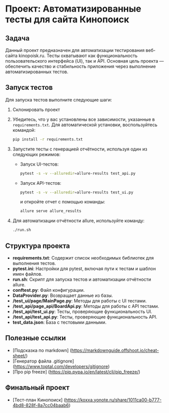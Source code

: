 # Проект: Автоматизированные тесты для сайта Кинопоиск

## Задача

Данный проект предназначен для автоматизации тестирования веб-сайта kinopoisk.ru. Тесты охватывают как функциональность пользовательского интерфейса (UI), так и API. Основная цель проекта — обеспечить качество и стабильность приложения через выполнение автоматизированных тестов.

## Запуск тестов

Для запуска тестов выполните следующие шаги:
1. Склонировать проект


2. Убедитесь, что у вас установлены все зависимости, указанные в `requirements.txt`.
    Для автоматической установки, воспользуйтесь командой: 
    ```bash
    pip install -r requirements.txt
    ```
    

3. Запустите тесты с генерацией отчётности, используя один из следующих режимов:
   - Запуск UI-тестов:
     ```bash
     pytest -s -v --alluredir=allure-results test_api.py
     ```
   - Запуск API-тестов:
     ```bash
     pytest -s -v --alluredir=allure-results test_ui.py
     ```
     и откройте отчет с помощью команды:
        ```bash
        allure serve allure_results
        ```

4. Для автоматизации отчётности allure, используйте команду:
    ```bash
    ./run.sh
    ```
      
## Структура проекта


- **requirements.txt**: Содержит список необходимых библиотек для выполнения тестов.
- **pytest.ini**: Настройки для pytest, включая пути к тестам и шаблон имен файлов.
- **run.sh**: Скрипт для запуска тестов и автоматизации отчётности allure.
- **conftest.py**: Файл конфигурации.
- **DataProvider.py**: Возвращает данные из базы.
- **/test_ui/page/MainPage.py**: Методы для работы c UI тестами.
- **/test_api/page_api/BoardApi.py**: Методы для работы c API тестами.
- **/test_api/test_ui.py**: Тесты, проверяющие функциональность UI.
- **/test_api/test_api.py**: Тесты, проверяющие функциональность API.
- **test_data.json**: База с тестовыми данными.


## Полезные ссылки

- [Подсказка по markdown] (https://markdownguide.offshoot.io/cheat-sheet/)
- [Генератор файла .gitignore] (https://www.toptal.com/developers/gitignore)
- [Про pip freeze] (https://pip.pypa.io/en/latest/cli/pip_freeze/)

## Финальный проект
- [Тест-план Кинопоиск] (https://koxxa.yonote.ru/share/1011ca00-b777-4bd8-828f-8a7cc04baab6)
